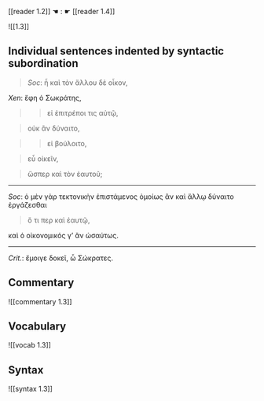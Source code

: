 [[reader 1.2]] ☚ : ☛ [[reader 1.4]]

![[1.3]]

## Individual sentences indented by syntactic subordination

> *Soc*: ἦ καὶ τὸν ἄλλου δὲ οἶκον,

*Xen*: ἔφη ὁ Σωκράτης,  

>> εἰ ἐπιτρέποι τις αὐτῷ,

> οὐκ ἂν δύναιτο,

>> εἰ βούλοιτο,

> εὖ οἰκεῖν,

> ὥσπερ καὶ τὸν ἑαυτοῦ;

---

*Soc*:  ὁ μὲν γὰρ τεκτονικὴν ἐπιστάμενος ὁμοίως ἂν καὶ ἄλλῳ δύναιτο ἐργάζεσθαι

> ὅ τι περ καὶ ἑαυτῷ,

καὶ ὁ οἰκονομικός γʼ ἂν ὡσαύτως.

---

*Crit.*:  ἔμοιγε δοκεῖ, ὦ Σώκρατες.

## Commentary

![[commentary 1.3]]

## Vocabulary

![[vocab 1.3]]

## Syntax

![[syntax 1.3]]

